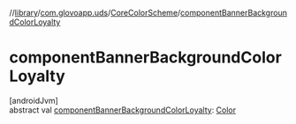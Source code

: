 //[library](../../../index.md)/[com.glovoapp.uds](../index.md)/[CoreColorScheme](index.md)/[componentBannerBackgroundColorLoyalty](component-banner-background-color-loyalty.md)

# componentBannerBackgroundColorLoyalty

[androidJvm]\
abstract val [componentBannerBackgroundColorLoyalty](component-banner-background-color-loyalty.md): [Color](https://developer.android.com/reference/kotlin/androidx/compose/ui/graphics/Color.html)

